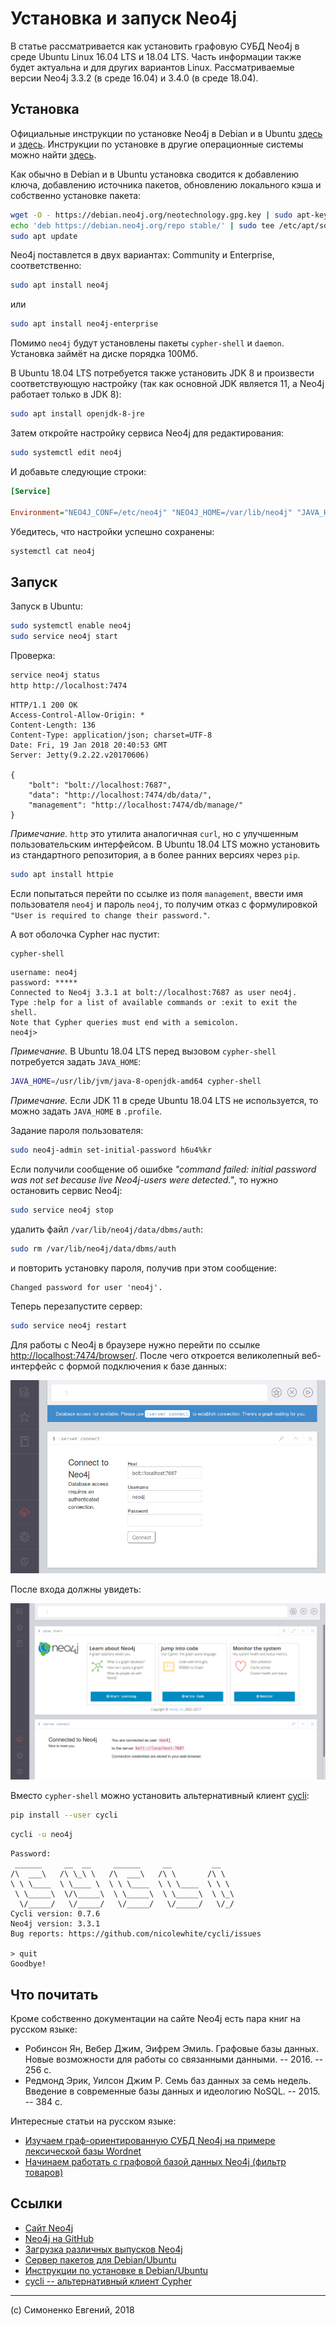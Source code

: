# Установка и запуск Neo4j

В статье рассматривается как установить графовую СУБД Neo4j в среде
Ubuntu Linux 16.04 LTS и 18.04 LTS. Часть информации также будет актуальна и для других вариантов
Linux. Рассматриваемые версии Neo4j 3.3.2 (в среде 16.04) и 3.4.0 (в среде 18.04).

## Установка

Официальные инструкции по установке Neo4j в Debian и в Ubuntu
[здесь](http://debian.neo4j.org/) и [здесь](http://neo4j.com/docs/operations-manual/current/installation/linux/debian/).
Инструкции по установке в другие операционные системы можно найти [здесь](https://neo4j.com/download/other-releases/).

Как обычно в Debian и в Ubuntu установка сводится к добавлению ключа,
добавлению источника пакетов, обновлению локального кэша и собственно установке
пакета:

``` sh
wget -O - https://debian.neo4j.org/neotechnology.gpg.key | sudo apt-key add -
echo 'deb https://debian.neo4j.org/repo stable/' | sudo tee /etc/apt/sources.list.d/neo4j.list
sudo apt update
```

Neo4j поставлется в двух вариантах: Community и Enterprise, соответственно:

``` sh
sudo apt install neo4j
```

или

``` sh
sudo apt install neo4j-enterprise
```

Помимо `neo4j` будут установлены пакеты `cypher-shell` и `daemon`. Установка
займёт на диске порядка 100Мб.

В Ubuntu 18.04 LTS потребуется также установить JDK 8 и произвести соответствующую настройку (так как основной JDK является 11, а Neo4j работает только в JDK 8):

``` sh
sudo apt install openjdk-8-jre
```

Затем откройте настройку сервиса Neo4j для редактирования:

``` sh
sudo systemctl edit neo4j
```

И добавьте следующие строки:

``` ini
[Service]

Environment="NEO4J_CONF=/etc/neo4j" "NEO4J_HOME=/var/lib/neo4j" "JAVA_HOME=/usr/lib/jvm/java-8-openjdk-amd64"
```

Убедитесь, что настройки успешно сохранены:

``` sh
systemctl cat neo4j
```

## Запуск

Запуск в Ubuntu:

``` sh
sudo systemctl enable neo4j
sudo service neo4j start
```

Проверка:

``` sh
service neo4j status
http http://localhost:7474
```

``` http
HTTP/1.1 200 OK
Access-Control-Allow-Origin: *
Content-Length: 136
Content-Type: application/json; charset=UTF-8
Date: Fri, 19 Jan 2018 20:40:53 GMT
Server: Jetty(9.2.22.v20170606)

{
    "bolt": "bolt://localhost:7687", 
    "data": "http://localhost:7474/db/data/", 
    "management": "http://localhost:7474/db/manage/"
}
```

_Примечание._ `http` это утилита аналогичная `curl`, но с улучшенным пользовательским интерфейсом. В Ubuntu 
18.04 LTS можно установить из стандартного репозитория, а в более ранних версиях через `pip`.

``` sh
sudo apt install httpie
```

Если попытаться перейти по ссылке из поля `management`, ввести имя пользователя `neo4j`
и пароль `neo4j`, то получим отказ с формулировкой
`"User is required to change their password."`.

А вот оболочка Cypher нас пустит:

``` sh
cypher-shell
```

``` plain
username: neo4j
password: *****
Connected to Neo4j 3.3.1 at bolt://localhost:7687 as user neo4j.
Type :help for a list of available commands or :exit to exit the shell.
Note that Cypher queries must end with a semicolon.
neo4j>
```

_Примечание._ В Ubuntu 18.04 LTS перед вызовом `cypher-shell` потребуется задать `JAVA_HOME`:

``` sh
JAVA_HOME=/usr/lib/jvm/java-8-openjdk-amd64 cypher-shell
```

_Примечание._ Если JDK 11 в среде Ubuntu 18.04 LTS не используется, то можно задать `JAVA_HOME` в 
`.profile`.

Задание пароля пользователя:

``` sh
sudo neo4j-admin set-initial-password h6u4%kr
```

Если получили сообщение об ошибке _"command failed: initial password was not set
because live Neo4j-users were detected."_, то нужно остановить сервис Neo4j:

``` sh
sudo service neo4j stop
```

удалить файл `/var/lib/neo4j/data/dbms/auth`:

``` sh
sudo rm /var/lib/neo4j/data/dbms/auth
```

и повторить установку пароля, получив при этом сообщение:

``` plain
Changed password for user 'neo4j'.
```

Теперь перезапустите сервер:

``` sh
sudo service neo4j restart
```

Для работы с Neo4j в браузере нужно перейти по ссылке
<http://localhost:7474/browser/>. После чего откроется великолепный
веб-интерфейс с формой подключения к базе данных:

![Neo4j browser: connect to database](./images/neo4j-browser-connect.png)

После входа должны увидеть:

![Neo4j browser: home screen](./images/neo4j-browser-home.png)

Вместо `cypher-shell` можно установить альтернативный клиент
[cycli](https://github.com/nicolewhite/cycli):

``` sh
pip install --user cycli
```

``` sh
cycli -u neo4j
```

``` plain
Password: 
 ______     __  __     ______     __         __    
/\  ___\   /\ \_\ \   /\  ___\   /\ \       /\ \   
\ \ \____  \ \____ \  \ \ \____  \ \ \____  \ \ \  
 \ \_____\  \/\_____\  \ \_____\  \ \_____\  \ \_\ 
  \/_____/   \/_____/   \/_____/   \/_____/   \/_/ 
Cycli version: 0.7.6
Neo4j version: 3.3.1
Bug reports: https://github.com/nicolewhite/cycli/issues

> quit
Goodbye!
```

## Что почитать

Кроме собственно документации на сайте Neo4j есть пара книг на русском языке:

- Робинсон Ян, Вебер Джим, Эифрем Эмиль. Графовые базы данных. Новые
  возможности для работы со связанными данными. -- 2016. -- 256 с.
- Редмонд Эрик, Уилсон Джим Р. Семь баз данных за семь недель. Введение в
  современные базы данных и идеологию NoSQL. -- 2015. -- 384 с.

Интересные статьи на русском языке:

- [Изучаем граф-ориентированную СУБД Neo4j на примере лексической базы Wordnet](https://habrahabr.ru/post/273241/)
- [Начинаем работать с графовой базой данных Neo4j (фильтр товаров)](https://habrahabr.ru/post/219441/)

## Ссылки

- [Сайт Neo4j](https://neo4j.com/)
- [Neo4j на GitHub](https://github.com/neo4j/neo4j)
- [Загрузка различных выпусков Neo4j](https://neo4j.com/download/other-releases/)
- [Сервер пакетов для Debian/Ubuntu](http://debian.neo4j.org/)
- [Инструкции по установке в Debian/Ubuntu](http://neo4j.com/docs/operations-manual/current/installation/linux/debian/)
- [cycli -- альтернативный клиент Cypher](https://github.com/nicolewhite/cycli)

---

(c) Симоненко Евгений, 2018
